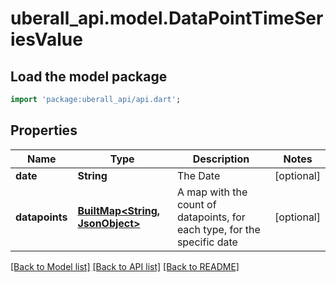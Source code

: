 # uberall_api.model.DataPointTimeSeriesValue

## Load the model package
```dart
import 'package:uberall_api/api.dart';
```

## Properties
Name | Type | Description | Notes
------------ | ------------- | ------------- | -------------
**date** | **String** | The Date | [optional] 
**datapoints** | [**BuiltMap&lt;String, JsonObject&gt;**](JsonObject.md) | A map with the count of datapoints, for each type, for the specific date | [optional] 

[[Back to Model list]](../README.md#documentation-for-models) [[Back to API list]](../README.md#documentation-for-api-endpoints) [[Back to README]](../README.md)


